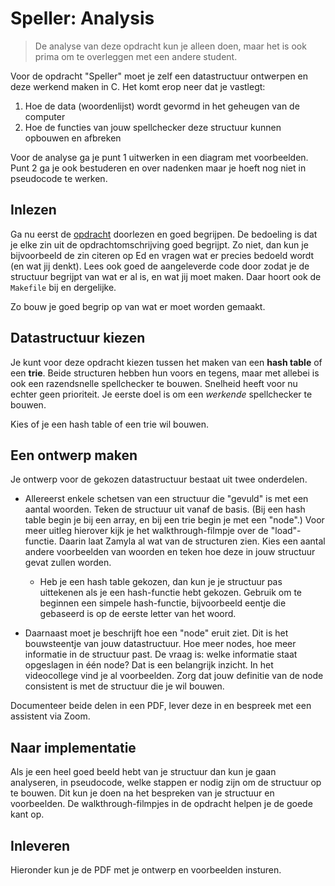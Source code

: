 # Speller: Analysis

> De analyse van deze opdracht kun je alleen doen, maar het is ook prima om te overleggen met een andere student.

Voor de opdracht "Speller" moet je zelf een datastructuur ontwerpen en deze werkend maken in C. Het komt erop neer dat je vastlegt:

1. Hoe de data (woordenlijst) wordt gevormd in het geheugen van de computer
2. Hoe de functies van jouw spellchecker deze structuur kunnen opbouwen en afbreken

Voor de analyse ga je punt 1 uitwerken in een diagram met voorbeelden. Punt 2 ga je ook bestuderen en over nadenken maar je hoeft nog niet in pseudocode te werken.

## Inlezen

Ga nu eerst de [opdracht](/problems/cs50/speller) doorlezen en goed begrijpen. De bedoeling is dat je elke zin uit de opdrachtomschrijving goed begrijpt. Zo niet, dan kun je bijvoorbeeld de zin citeren op Ed en vragen wat er precies bedoeld wordt (en wat jij denkt). Lees ook goed de aangeleverde code door zodat je de structuur begrijpt van wat er al is, en wat jij moet maken. Daar hoort ook de `Makefile` bij en dergelijke.

Zo bouw je goed begrip op van wat er moet worden gemaakt.

## Datastructuur kiezen

Je kunt voor deze opdracht kiezen tussen het maken van een **hash table** of een **trie**. Beide structuren hebben hun voors en tegens, maar met allebei is ook een razendsnelle spellchecker te bouwen. Snelheid heeft voor nu echter geen prioriteit. Je eerste doel is om een *werkende* spellchecker te bouwen.

Kies of je een hash table of een trie wil bouwen.

## Een ontwerp maken

Je ontwerp voor de gekozen datastructuur bestaat uit twee onderdelen.

- Allereerst enkele schetsen van een structuur die "gevuld" is met een aantal woorden. Teken de structuur uit vanaf de basis. (Bij een hash table begin je bij een array, en bij een trie begin je met een "node".) Voor meer uitleg hierover kijk je het walkthrough-filmpje over de "load"-functie. Daarin laat Zamyla al wat van de structuren zien. Kies een aantal andere voorbeelden van woorden en teken hoe deze in jouw structuur gevat zullen worden.

	- Heb je een hash table gekozen, dan kun je je structuur pas uittekenen als je een hash-functie hebt gekozen. Gebruik om te beginnen een simpele hash-functie, bijvoorbeeld eentje die gebaseerd is op de eerste letter van het woord.

- Daarnaast moet je beschrijft hoe een "node" eruit ziet. Dit is het bouwsteentje van jouw datastructuur. Hoe meer nodes, hoe meer informatie in de structuur past. De vraag is: welke informatie staat opgeslagen in één node? Dat is een belangrijk inzicht. In het videocollege vind je al voorbeelden. Zorg dat jouw definitie van de node consistent is met de structuur die je wil bouwen.

Documenteer beide delen in een PDF, lever deze in en bespreek met een assistent via Zoom.

## Naar implementatie

Als je een heel goed beeld hebt van je structuur dan kun je gaan analyseren, in pseudocode, welke stappen er nodig zijn om de structuur op te bouwen. Dit kun je doen na het bespreken van je structuur en voorbeelden. De walkthrough-filmpjes in de opdracht helpen je de goede kant op.

## Inleveren

Hieronder kun je de PDF met je ontwerp en voorbeelden insturen.
